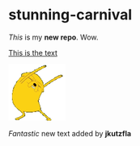# stunning-carnival

_This_ is my **new repo**. Wow.

[This is the text](text-files/my-file.txt)

![Dancing Jake the Dog](images/jake-dance.gif)

_Fantastic_ new text added by **jkutzfla**
